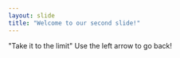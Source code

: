 ```yaml
---
layout: slide
title: "Welcome to our second slide!"
---
```

"Take it to the limit"
Use the left arrow to go back!
